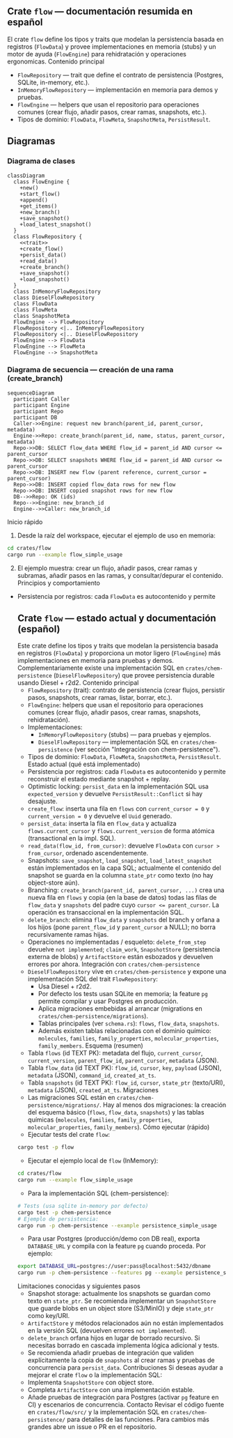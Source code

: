 ## Crate `flow` — documentación resumida en español
El crate `flow` define los tipos y traits que modelan la persistencia basada
en registros (`FlowData`) y provee implementaciones en memoria (stubs) y un
motor de ayuda (`FlowEngine`) para rehidratación y operaciones ergonomicas.
Contenido principal
- `FlowRepository` — trait que define el contrato de persistencia (Postgres,
  SQLite, in-memory, etc.).
- `InMemoryFlowRepository` — implementación en memoria para demos y pruebas.
- `FlowEngine` — helpers que usan el repositorio para operaciones comunes
  (crear flujo, añadir pasos, crear ramas, snapshots, etc.).
- Tipos de dominio: `FlowData`, `FlowMeta`, `SnapshotMeta`, `PersistResult`.
## Diagramas
### Diagrama de clases
```mermaid
classDiagram
  class FlowEngine {
    +new()
    +start_flow()
    +append()
    +get_items()
    +new_branch()
    +save_snapshot()
    +load_latest_snapshot()
  }
  class FlowRepository {
    <<trait>>
    +create_flow()
    +persist_data()
    +read_data()
    +create_branch()
    +save_snapshot()
    +load_snapshot()
  }
  class InMemoryFlowRepository
  class DieselFlowRepository
  class FlowData
  class FlowMeta
  class SnapshotMeta
  FlowEngine --> FlowRepository
  FlowRepository <|.. InMemoryFlowRepository
  FlowRepository <|.. DieselFlowRepository
  FlowEngine --> FlowData
  FlowEngine --> FlowMeta
  FlowEngine --> SnapshotMeta
```
### Diagrama de secuencia — creación de una rama (create_branch)
```mermaid
sequenceDiagram
  participant Caller
  participant Engine
  participant Repo
  participant DB
  Caller->>Engine: request new branch(parent_id, parent_cursor, metadata)
  Engine->>Repo: create_branch(parent_id, name, status, parent_cursor, metadata)
  Repo->>DB: SELECT flow_data WHERE flow_id = parent_id AND cursor <= parent_cursor
  Repo->>DB: SELECT snapshots WHERE flow_id = parent_id AND cursor <= parent_cursor
  Repo->>DB: INSERT new flow (parent reference, current_cursor = parent_cursor)
  Repo->>DB: INSERT copied flow_data rows for new flow
  Repo->>DB: INSERT copied snapshot rows for new flow
  DB-->>Repo: OK (ids)
  Repo-->>Engine: new_branch_id
  Engine-->>Caller: new_branch_id
```
Inicio rápido
1. Desde la raíz del workspace, ejecutar el ejemplo de uso en memoria:
```bash
cd crates/flow
cargo run --example flow_simple_usage
```
2. El ejemplo muestra: crear un flujo, añadir pasos, crear ramas y subramas,
   añadir pasos en las ramas, y consultar/depurar el contenido.
Principios y comportamiento
- Persistencia por registros: cada `FlowData` es autocontenido y permite
  ## Crate `flow` — estado actual y documentación (español)
  Este crate define los tipos y traits que modelan la persistencia basada en
  registros (`FlowData`) y proporciona un motor ligero (`FlowEngine`) más
  implementaciones en memoria para pruebas y demos. Complementariamente existe
  una implementación SQL en `crates/chem-persistence` (`DieselFlowRepository`) que
  provee persistencia durable usando Diesel + r2d2.
  Contenido principal
  - `FlowRepository` (trait): contrato de persistencia (crear flujos, persistir
    pasos, snapshots, crear ramas, listar, borrar, etc.).
  - `FlowEngine`: helpers que usan el repositorio para operaciones comunes
    (crear flujo, añadir pasos, crear ramas, snapshots, rehidratación).
  - Implementaciones:
    - `InMemoryFlowRepository` (stubs) — para pruebas y ejemplos.
    - `DieselFlowRepository` — implementación SQL en `crates/chem-persistence`
      (ver sección "Integración con chem-persistence").
  - Tipos de dominio: `FlowData`, `FlowMeta`, `SnapshotMeta`, `PersistResult`.
  Estado actual (qué está implementado)
  - Persistencia por registros: cada `FlowData` es autocontenido y permite
    reconstruir el estado mediante snapshot + replay.
  - Optimistic locking: `persist_data` en la implementación SQL usa
    `expected_version` y devuelve `PersistResult::Conflict` si hay desajuste.
  - `create_flow`: inserta una fila en `flows` con `current_cursor = 0` y
    `current_version = 0` y devuelve el `Uuid` generado.
  - `persist_data`: inserta la fila en `flow_data` y actualiza `flows.current_cursor`
    y `flows.current_version` de forma atómica (transactional en la impl. SQL).
  - `read_data(flow_id, from_cursor)`: devuelve `FlowData` con `cursor > from_cursor`,
    ordenado ascendentemente.
  - Snapshots: `save_snapshot`, `load_snapshot`, `load_latest_snapshot` están
    implementados en la capa SQL; actualmente el contenido del snapshot se
    guarda en la columna `state_ptr` como texto (no hay object-store aún).
  - Branching: `create_branch(parent_id, parent_cursor, ...)` crea una nueva
    fila en `flows` y copia (en la base de datos) todas las filas de `flow_data`
    y `snapshots` del padre cuyo `cursor <= parent_cursor`. La operación es
    transaccional en la implementación SQL.
  - `delete_branch`: elimina `flow_data` y `snapshots` del branch y orfana a los
    hijos (pone `parent_flow_id` y `parent_cursor` a NULL); no borra recursivamente
    ramas hijas.
  - Operaciones no implementadas / esqueleto: `delete_from_step` devuelve
    `not implemented`; `claim_work`, `SnapshotStore` (persistencia externa de
    blobs) y `ArtifactStore` están esbozados y devuelven errores por ahora.
  Integración con `crates/chem-persistence`
  - `DieselFlowRepository` vive en `crates/chem-persistence` y expone una
    implementación SQL del trait `FlowRepository`:
    - Usa Diesel + r2d2.
    - Por defecto los tests usan SQLite en memoria; la feature `pg` permite
      compilar y usar Postgres en producción.
    - Aplica migraciones embebidas al arrancar (migrations en
      `crates/chem-persistence/migrations`).
    - Tablas principales (ver `schema.rs`): `flows`, `flow_data`, `snapshots`.
    - Además existen tablas relacionadas con el dominio químico: `molecules`,
      `families`, `family_properties`, `molecular_properties`, `family_members`.
  Esquema (resumen)
  - Tabla `flows` (id TEXT PK): metadata del flujo, `current_cursor`,
    `current_version`, `parent_flow_id`, `parent_cursor`, `metadata` (JSON).
  - Tabla `flow_data` (id TEXT PK): `flow_id`, `cursor`, `key`, `payload` (JSON),
    `metadata` (JSON), `command_id`, `created_at_ts`.
  - Tabla `snapshots` (id TEXT PK): `flow_id`, `cursor`, `state_ptr` (texto/URI),
    `metadata` (JSON), `created_at_ts`.
  Migraciones
  - Las migraciones SQL están en `crates/chem-persistence/migrations/`. Hay al
    menos dos migraciones: la creación del esquema básico (`flows`,
    `flow_data`, `snapshots`) y las tablas químicas (`molecules`, `families`,
    `family_properties`, `molecular_properties`, `family_members`).
  Cómo ejecutar (rápido)
  - Ejecutar tests del crate `flow`:
  ```bash
  cargo test -p flow
  ```
  - Ejecutar el ejemplo local de `flow` (InMemory):
  ```bash
  cd crates/flow
  cargo run --example flow_simple_usage
  ```
  - Para la implementación SQL (chem-persistence):
  ```bash
  # Tests (usa sqlite in-memory por defecto)
  cargo test -p chem-persistence
  # Ejemplo de persistencia:
  cargo run -p chem-persistence --example persistence_simple_usage
  ```
  - Para usar Postgres (producción/demo con DB real), exporta `DATABASE_URL`
    y compila con la feature `pg` cuando proceda. Por ejemplo:
  ```bash
  export DATABASE_URL=postgres://user:pass@localhost:5432/dbname
  cargo run -p chem-persistence --features pg --example persistence_simple_usage
  ```
  Limitaciones conocidas y siguientes pasos
  - Snapshot storage: actualmente los snapshots se guardan como texto en
    `state_ptr`. Se recomienda implementar un `SnapshotStore` que guarde blobs
    en un object store (S3/MinIO) y deje `state_ptr` como key/URI.
  - `ArtifactStore` y métodos relacionados aún no están implementados en la
    versión SQL (devuelven errores `not implemented`).
  - `delete_branch` orfana hijos en lugar de borrado recursivo. Si necesitas
    borrado en cascada implementa lógica adicional y tests.
  - Se recomienda añadir pruebas de integración que validen explícitamente la
    copia de `snapshots` al crear ramas y pruebas de concurrencia para
    `persist_data`.
  Contribuciones
  Si deseas ayudar a mejorar el crate `flow` o la implementación SQL:
  - Implementa `SnapshotStore` con object store.
  - Completa `ArtifactStore` con una implementación estable.
  - Añade pruebas de integración para Postgres (activar `pg` feature en CI)
    y escenarios de concurrencia.
  Contacto
  Revisar el código fuente en `crates/flow/src/` y la implementación SQL en
  `crates/chem-persistence/` para detalles de las funciones. Para cambios más
  grandes abre un issue o PR en el repositorio.
